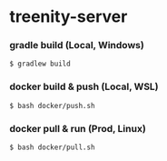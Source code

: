 # treenity-server

### gradle build (Local, Windows)

```shell
$ gradlew build
```

### docker build & push (Local, WSL)

```shell
$ bash docker/push.sh
```

### docker pull & run (Prod, Linux)

```shell
$ bash docker/pull.sh
```
